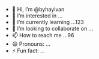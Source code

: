 - 👋 Hi, I’m @byhayivan
- 👀 I’m interested in ...
- 🌱 I’m currently learning ...123
- 💞️ I’m looking to collaborate on ...
- 📫 How to reach me ...96
- 😄 Pronouns: ...
- ⚡ Fun fact: ...

<!---
byhayivan/byhayivan is a ✨ special ✨ repository because its `README.md` (this file) appears on your GitHub profile.
You can click the Preview link to take a look at your changes.
--->
